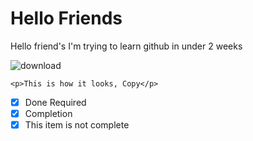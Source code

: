 # Hello Friends
<p>Hello friend's I'm trying to learn github in under 2 weeks</p>

![download](https://github.com/user-attachments/assets/a128ab5a-c0fc-4e18-8da9-40432b0803d0)

```
<p>This is how it looks, Copy</p>
```
- [x] Done Required
- [x] Completion
- [x] This item is not complete
